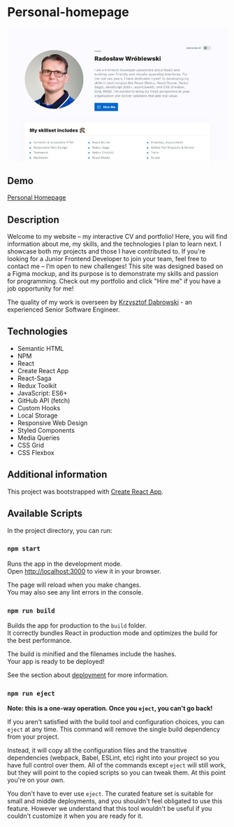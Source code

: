 # Personal-homepage

![personal-homepage](personal-homepage.jpg)

## Demo

[Personal Homepage](https://wroblewskisoftware.github.io/personal-homepage/)

## Description

Welcome to my website – my interactive CV and portfolio! Here, you will find information about me, my skills, and the technologies I plan to learn next. I showcase both my projects and those I have contributed to.
If you're looking for a Junior Frontend Developer to join your team, feel free to contact me – I’m open to new challenges! This site was designed based on a Figma mockup, and its purpose is to demonstrate my skills and passion for programming. Check out my portfolio and click "Hire me" if you have a job opportunity for me!

The quality of my work is overseen by [Krzysztof Dąbrowski](https://www.linkedin.com/in/dabrowskisoftware) - an experienced Senior Software Engineer.

## Technologies

- Semantic HTML
- NPM
- React
- Create React App
- React-Saga
- Redux Toolkit
- JavaScript: ES6+
- GitHub API (fetch)
- Custom Hooks
- Local Storage
- Responsive Web Design
- Styled Components
- Media Queries
- CSS Grid
- CSS Flexbox

## Additional information

This project was bootstrapped with [Create React App](https://github.com/facebook/create-react-app).

## Available Scripts

In the project directory, you can run:

### `npm start`

Runs the app in the development mode.\
Open [http://localhost:3000](http://localhost:3000) to view it in your browser.

The page will reload when you make changes.\
You may also see any lint errors in the console.

### `npm run build`

Builds the app for production to the `build` folder.\
It correctly bundles React in production mode and optimizes the build for the best performance.

The build is minified and the filenames include the hashes.\
Your app is ready to be deployed!

See the section about [deployment](https://facebook.github.io/create-react-app/docs/deployment) for more information.

### `npm run eject`

**Note: this is a one-way operation. Once you `eject`, you can't go back!**

If you aren't satisfied with the build tool and configuration choices, you can `eject` at any time. This command will remove the single build dependency from your project.

Instead, it will copy all the configuration files and the transitive dependencies (webpack, Babel, ESLint, etc) right into your project so you have full control over them. All of the commands except `eject` will still work, but they will point to the copied scripts so you can tweak them. At this point you're on your own.

You don't have to ever use `eject`. The curated feature set is suitable for small and middle deployments, and you shouldn't feel obligated to use this feature. However we understand that this tool wouldn't be useful if you couldn't customize it when you are ready for it.
